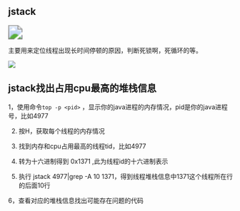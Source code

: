 ## jstack

<img src="https://youpaiyun.zongqilive.cn/image/20210117172518.png" style="zoom:200%;" />

主要用来定位线程出现长时间停顿的原因，判断死锁啊，死循环的等。



![](https://youpaiyun.zongqilive.cn/image/20210117172631.png)

## jstack找出占用cpu最高的堆栈信息

1，使用命令`top -p <pid>` ，显示你的java进程的内存情况，pid是你的java进程号，比如4977

2. 按H，获取每个线程的内存情况

3. 找到内存和cpu占用最高的线程tid，比如4977

4. 转为十六进制得到 0x1371 ,此为线程id的十六进制表示

5. 执行 jstack 4977|grep -A 10 1371，得到线程堆栈信息中1371这个线程所在行的后面10行

 6，查看对应的堆栈信息找出可能存在问题的代码







